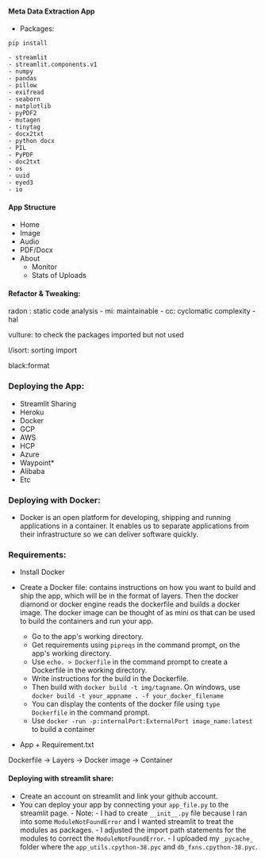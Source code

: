 #### Meta Data Extraction App

+ Packages:
```bash
pip install
```
    - streamlit
    - streamlit.components.v1
    - numpy
    - pandas
    - pillow
    - exifread
    - seaborn
    - matplotlib
    - pyPDF2
    - mutagen
    - tinytag
    - docx2txt
    - python docx
    - PIL
    - PyPDF
    - doc2txt
    - os
    - uuid
    - eyed3
    - io


#### App Structure
+ Home
+ Image
+ Audio
+ PDF/Docx
+ About
  - Monitor
  - Stats of Uploads


#### Refactor & Tweaking:
radon : static code analysis
    - mi: maintainable
    - cc: cyclomatic complexity
    - hal

vulture: to check the packages imported but not used

l/isort: sorting import

black:format

### Deploying the App:
+ Streamlit Sharing
+ Heroku
+ Docker
+ GCP
+ AWS
+ HCP
+ Azure
+ Waypoint*
+ Alibaba
+ Etc

### Deploying with Docker:
+ Docker is an open platform for developing, shipping and running applications in a container. It enables us to separate applications from their infrastructure so we can deliver software quickly.

### Requirements:
+ Install Docker
+ Create a Docker file: contains instructions on how you want to build and ship the app, which will be in the format of layers. Then the docker diamond or docker engine reads the dockerfile and builds a docker image. The docker image can be thought of as mini os that can be used to build the containers and run your app.
     - Go to the app's working directory.
     - Get requirements using `pipreqs` in the command prompt, on the app's working directory.
     - Use `echo. > Dockerfile` in the command prompt to create a Dockerfile in the working directory.
     - Write instructions for the build in the Dockerfile. 
     - Then build with `docker build -t img/tagname`. On windows, use `docker build -t your_appname . -f your_docker_filename`
     - You can display the contents of the docker file using `type Dockerfile` in the command prompt.
     - Use `docker -run -p:internalPort:ExternalPort image_name:latest` to build a container

+ App + Requirement.txt

Dockerfile -> Layers -> Docker image -> Container


#### Deploying with streamlit share:
+ Create an account on streamlit and link your github account.
+ You can deploy your app by connecting your `app_file.py` to the streamlit page. 
      - Note:
          -  I had to create `__init__.py` file because I ran into some `ModuleNotFoundError` and I wanted streamlit to treat the modules as packages.
          - I adjusted the import path statements for the modules to correct the `ModuleNotFoundError`.
          - I uploaded my `_pycache_` folder where the `app_utils.cpython-38.pyc` and `db_fxns.cpython-38.pyc`.
          
